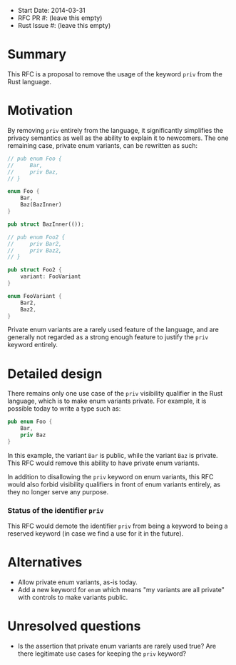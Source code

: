 - Start Date: 2014-03-31
- RFC PR #: (leave this empty)
- Rust Issue #: (leave this empty)

# Summary

This RFC is a proposal to remove the usage of the keyword `priv` from the Rust
language.

# Motivation

By removing `priv` entirely from the language, it significantly simplifies the
privacy semantics as well as the ability to explain it to newcomers. The one
remaining case, private enum variants, can be rewritten as such:

```rust
// pub enum Foo {
//     Bar,
//     priv Baz,
// }

enum Foo {
    Bar,
    Baz(BazInner)
}

pub struct BazInner(());

// pub enum Foo2 {
//     priv Bar2,
//     priv Baz2,
// }

pub struct Foo2 {
    variant: FooVariant
}

enum FooVariant {
    Bar2,
    Baz2,
}
```

Private enum variants are a rarely used feature of the language, and are
generally not regarded as a strong enough feature to justify the `priv` keyword
entirely.

# Detailed design

There remains only one use case of the `priv` visibility qualifier in the Rust
language, which is to make enum variants private. For example, it is possible
today to write a type such as:

```rust
pub enum Foo {
    Bar,
    priv Baz
}
```

In this example, the variant `Bar` is public, while the variant `Baz` is
private. This RFC would remove this ability to have private enum variants.

In addition to disallowing the `priv` keyword on enum variants, this RFC would
also forbid visibility qualifiers in front of enum variants entirely, as they no
longer serve any purpose.

### Status of the identifier `priv`

This RFC would demote the identifier `priv` from being a keyword to being a
reserved keyword (in case we find a use for it in the future).

# Alternatives

* Allow private enum variants, as-is today.
* Add a new keyword for `enum` which means "my variants are all private" with
  controls to make variants public.

# Unresolved questions

* Is the assertion that private enum variants are rarely used true? Are there
  legitimate use cases for keeping the `priv` keyword?
